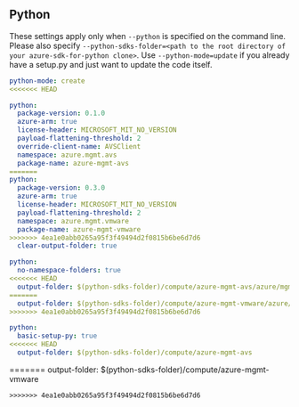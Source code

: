 ## Python

These settings apply only when `--python` is specified on the command line.
Please also specify `--python-sdks-folder=<path to the root directory of your azure-sdk-for-python clone>`.
Use `--python-mode=update` if you already have a setup.py and just want to update the code itself.

```yaml $(python)
python-mode: create
<<<<<<< HEAD

python:
  package-version: 0.1.0
  azure-arm: true
  license-header: MICROSOFT_MIT_NO_VERSION
  payload-flattening-threshold: 2
  override-client-name: AVSClient
  namespace: azure.mgmt.avs
  package-name: azure-mgmt-avs
=======
python:
  package-version: 0.3.0
  azure-arm: true
  license-header: MICROSOFT_MIT_NO_VERSION
  payload-flattening-threshold: 2
  namespace: azure.mgmt.vmware
  package-name: azure-mgmt-vmware
>>>>>>> 4ea1e0abb0265a95f3f49494d2f0815b6be6d7d6
  clear-output-folder: true
```
``` yaml $(python) && $(python-mode) == 'update'
python:
  no-namespace-folders: true
<<<<<<< HEAD
  output-folder: $(python-sdks-folder)/compute/azure-mgmt-avs/azure/mgmt/avs
=======
  output-folder: $(python-sdks-folder)/compute/azure-mgmt-vmware/azure/mgmt/vmware
>>>>>>> 4ea1e0abb0265a95f3f49494d2f0815b6be6d7d6
```
``` yaml $(python) && $(python-mode) == 'create'
python:
  basic-setup-py: true
<<<<<<< HEAD
  output-folder: $(python-sdks-folder)/compute/azure-mgmt-avs
```
=======
  output-folder: $(python-sdks-folder)/compute/azure-mgmt-vmware
```
>>>>>>> 4ea1e0abb0265a95f3f49494d2f0815b6be6d7d6
